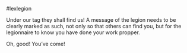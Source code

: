 #lexlegion

Under our tag they shall find us!
A message of the legion needs to be clearly marked as such, not only so that others can find you, but for the legionnaire to know you have done your work propper.

Oh, good! You’ve come!

